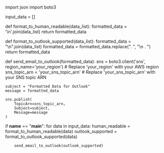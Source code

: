 import json
import boto3

input_data = []

def format_to_human_readable(data_list):
    formatted_data = '\n'.join(data_list)
    return formatted_data

def format_to_outlook_supported(data_list):
    formatted_data = "\n".join(data_list)
    formatted_data = formatted_data.replace(". ", "\n  . ")
    return formatted_data

def send_email_to_outlook(formatted_data):
    sns = boto3.client('sns', region_name='your_region')  # Replace 'your_region' with your AWS region
    sns_topic_arn = 'your_sns_topic_arn'  # Replace 'your_sns_topic_arn' with your SNS topic ARN

    subject = "Formatted Data for Outlook"
    message = formatted_data

    sns.publish(
        TopicArn=sns_topic_arn,
        Subject=subject,
        Message=message
    )

if __name__ == "__main__":
    for data in input_data:
        human_readable = format_to_human_readable(data)
        outlook_supported = format_to_outlook_supported(data)
        
        send_email_to_outlook(outlook_supported)





